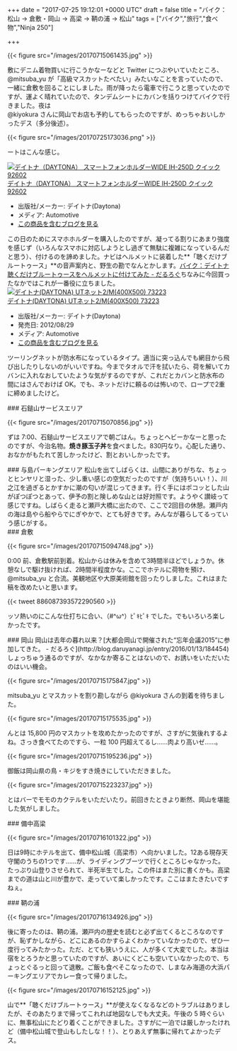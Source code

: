 
+++
date = "2017-07-25 19:12:01 +0000 UTC"
draft = false
title = "バイク：松山 → 倉敷・岡山 → 高梁 → 鞆の浦 → 松山"
tags = ["バイク","旅行","食べ物","Ninja 250"]

+++


{{< figure src="/images/20170715061435.jpg"  >}}

敷にデニム着物買いに行こうかなーなどと Twitter につぶやいていたところ、@mitsuba_yu が「高級マスカットたべたい」みたいなことを言っていたので、一緒に倉敷を回ることにしました。雨が降ったら電車で行こうと思っていたのですが、運よく晴れていたので、タンデムシートにカバンを括りつけてバイクで行きました。夜は<br/>
 @kiyokura さんに岡山でお店も予約してもらったのですが、めっちゃおいしかったデス（多分後述）。

{{< figure src="/images/20170725173036.png"  >}}

ートはこんな感じ。<div class="hatena-asin-detail"><a href="http://www.amazon.co.jp/exec/obidos/ASIN/B00YC4TDLM/bestylesnet-22/"><img src="https://images-fe.ssl-images-amazon.com/images/I/51ZtEMGNSTL._SL160_.jpg" class="hatena-asin-detail-image" alt="デイトナ（DAYTONA） スマートフォンホルダーWIDE IH-250D クイック 92602" title="デイトナ（DAYTONA） スマートフォンホルダーWIDE IH-250D クイック 92602"/></a><div class="hatena-asin-detail-info"><a href="http://www.amazon.co.jp/exec/obidos/ASIN/B00YC4TDLM/bestylesnet-22/">デイトナ（DAYTONA） スマートフォンホルダーWIDE IH-250D クイック 92602</a><ul><li><span class="hatena-asin-detail-label">出版社/メーカー:</span> デイトナ(Daytona)</li><li><span class="hatena-asin-detail-label">メディア:</span> Automotive</li><li><a href="http://d.hatena.ne.jp/asin/B00YC4TDLM/bestylesnet-22" target="_blank">この商品を含むブログを見る</a></li></ul></div><div class="hatena-asin-detail-foot"></div></div>この日のためにスマホホルダーを購入したのですが、凝ってる割りにあまり強度を感じず（いろんなスマホに対応しようとし過ぎて無駄に複雑になっているんだと思う）、付けるのを諦めました。ナビはヘルメットに装着した**「聴くだけブルートゥース」**の音声案内と、野生の勘でなんとかします。[バイク：デイトナ 聴くだけブルートゥースをヘルメットに付けてみた - だるろぐ](http://blog.daruyanagi.jp/entry/2015/05/11/171113)ちなみに今回買ったなかではこれが一番役に立ちました。<div class="hatena-asin-detail"><a href="http://www.amazon.co.jp/exec/obidos/ASIN/B0041OKN4E/bestylesnet-22/"><img src="https://images-fe.ssl-images-amazon.com/images/I/417gVr37HrL._SL160_.jpg" class="hatena-asin-detail-image" alt="デイトナ(DAYTONA) UTネット2/M(400X500) 73223" title="デイトナ(DAYTONA) UTネット2/M(400X500) 73223"/></a><div class="hatena-asin-detail-info"><a href="http://www.amazon.co.jp/exec/obidos/ASIN/B0041OKN4E/bestylesnet-22/">デイトナ(DAYTONA) UTネット2/M(400X500) 73223</a><ul><li><span class="hatena-asin-detail-label">出版社/メーカー:</span> デイトナ(Daytona)</li><li><span class="hatena-asin-detail-label">発売日:</span> 2012/08/29</li><li><span class="hatena-asin-detail-label">メディア:</span> Automotive</li><li><a href="http://d.hatena.ne.jp/asin/B0041OKN4E/bestylesnet-22" target="_blank">この商品を含むブログを見る</a></li></ul></div><div class="hatena-asin-detail-foot"></div></div>ツーリングネットが防水布になっているタイプ。適当に突っ込んでも網目から飛び出したりしないのがいいですね。今までタオルで汗を拭いたら、荷を解いてカバンに入れなおしていたような気がするのですが、これだとカバンと防水布の間にはさんでおけば OK。でも、ネットだけに頼るのは怖いので、ロープで2重に締めましたけど。

<div class="section">
    ### 石鎚山サービスエリア
    

{{< figure src="/images/20170715070856.jpg"  >}}

ずは 7:00、石鎚山サービスエリアで朝ごはん。ちょっとヘビーかなーと思ったのですが、今治名物。**焼き豚玉子丼**を食べました。830円なり。心配した通り、おなかがもたれて苦しかったけど、割とおいしかったです。

</div>
<div class="section">
    ### 与島パーキングエリア
    松山を出てしばらくは、山間にありがちな、ちょっとヒンヤリと湿った、少し重い感じの空気だったのですが（気持ちいい！）、川之江を過ぎるとかすかに潮の匂いが混じってきます。行く手にはポコッとした山がぽつぽつとあって、伊予の割と険しめな山とは好対照です。ようやく讃岐って感じですね。しばらく走ると瀬戸大橋に出たので、ここで2回目の休憩。瀬戸内の海は島やら船やらでにぎやかで、とても好きです。みんなが暮らしてるっていう感じがする。

</div>
<div class="section">
    ### 倉敷
    

{{< figure src="/images/20170715094748.jpg"  >}}

0:00 前、倉敷駅前到着。松山からは休みを含めて3時間半ほどでしょうか。休憩なしで駆け抜ければ、2時間半程度かな。ここでホテルに荷物を預け、@mitsuba_yu と合流。美観地区や大原美術館を回ったりしました。これはまた稿を改めたいと思います。

{{< tweet 886087393572290560 >}}

ッソ熱いのにこんな仕打ちに合い、（#^ω^）ﾋﾟｷﾋﾟｷ でした。でもいろいろ楽しかったです。

</div>
<div class="section">
    ### 岡山
    岡山は去年の暮れ以来？[大都会岡山で開催された“忘年会議2015”に参加してきた。 - だるろぐ](http://blog.daruyanagi.jp/entry/2016/01/13/184454)しょっちゅう通るのですが、なかなか寄ることはないので、お誘いをいただいたのはいい機会。

{{< figure src="/images/20170715175847.jpg"  >}}

mitsuba_yu とマスカットを割り勘しながら @kiyokura さんの到着を待ちました。

{{< figure src="/images/20170715175535.jpg"  >}}

んとは 15,800 円のマスカットを攻めたかったのですが、さすがに気後れするよね。さっき食べてたのですら、一粒 100 円超えてるし……肉より高いゼ……。

{{< figure src="/images/20170715195236.jpg"  >}}

御飯は岡山県の鳥・キジをすき焼きにしていただきました。

{{< figure src="/images/20170715223237.jpg"  >}}

とはバーでモモのカクテルをいただいたり。前回きたときより断然、岡山を堪能した気がしました。

</div>
<div class="section">
    ### 備中高梁
    

{{< figure src="/images/20170716101322.jpg"  >}}

日は9時にホテルを出て、備中松山城（高梁市）へ向かいました。12ある現存天守閣のうちの1つです……が、ライディングブーツで行くところじゃなかった。たっぷり山登りさせられて、半死半生でした。この件はまた別に書くかも。高梁までの道は山と川が豊かで、走っていて楽しかったです。ここはまたきたいですねぇ。

</div>
<div class="section">
    ### 鞆の浦
    

{{< figure src="/images/20170716134926.jpg"  >}}

後に寄ったのは、鞆の浦。瀬戸内の歴史を読むと必ず出てくるところなのですが、恥ずかしながら、どこにあるのかすらよくわかっていなかったので、ぜひ一度行ってみたかった。ただ、とても狭いうえに、人が多くて大変でした。本当は宿をとろうかと思っていたのですが、あいにくどこも空いていなかったので、ちょっとぐるっと回って退散。ご飯も食べそこなったので、しまなみ海道の大浜パーキングエリアでカレー食って帰りました。

{{< figure src="/images/20170716152125.jpg"  >}}

山で**「聴くだけブルートゥース」**が使えなくなるなどのトラブルはありましたが、そのあたりまで帰ってこれれば地図なしでも大丈夫。午後の 5 時ぐらいに、無事松山にたどり着くことができました。さすがに一泊では厳しかったけれど（備中松山城で登山もしたしな！！）、とりあえず無事に帰れてよかったデス。

</div>

